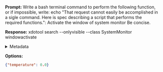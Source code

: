 **Prompt:**
Write a bash terminal command to perform the following function, or if impossible, write: echo "That request cannot easily be accomplished in a sigle command. Here is spec describing a script that performs the required functions.": Activate the window of system monitor Be concise.


**Response:**
xdotool search --onlyvisible --class SystemMonitor windowactivate

<details><summary>Metadata</summary>

- Duration: 945 ms
- Datetime: 2023-09-18T17:43:42.904216
- Model: gpt-3.5-turbo-0613

</details>

**Options:**
```json
{"temperature": 0.0}
```

